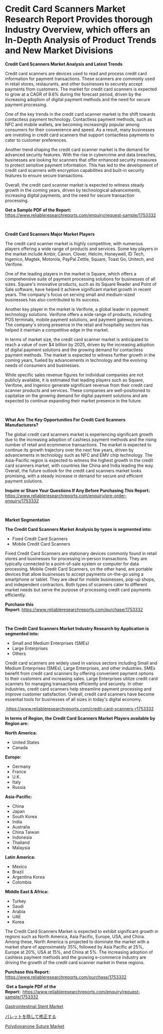 <p><h1>Credit Card Scanners Market Research Report Provides thorough Industry Overview, which offers an In-Depth Analysis of Product Trends and New Market Divisions</h1></p><p><strong>Credit Card Scanners Market Analysis and Latest Trends</strong></p>
<p><p>Credit card scanners are devices used to read and process credit card information for payment transactions. These scanners are commonly used in retail stores, restaurants, and other businesses to securely accept payments from customers. The market for credit card scanners is expected to grow at a CAGR of 8.6% during the forecast period, driven by the increasing adoption of digital payment methods and the need for secure payment processing.</p><p>One of the key trends in the credit card scanner market is the shift towards contactless payment technology. Contactless payment methods, such as NFC and mobile wallets, are becoming increasingly popular among consumers for their convenience and speed. As a result, many businesses are investing in credit card scanners that support contactless payments to cater to customer preferences.</p><p>Another trend shaping the credit card scanner market is the demand for advanced security features. With the rise in cybercrime and data breaches, businesses are looking for scanners that offer enhanced security measures to protect sensitive payment information. This has led to the development of credit card scanners with encryption capabilities and built-in security features to ensure secure transactions.</p><p>Overall, the credit card scanner market is expected to witness steady growth in the coming years, driven by technological advancements, increasing digital payments, and the need for secure transaction processing.</p></p>
<p><strong>Get a Sample PDF of the Report:&nbsp;</strong> <a href="https://www.reliableresearchreports.com/enquiry/request-sample/1753332">https://www.reliableresearchreports.com/enquiry/request-sample/1753332</a></p>
<p>&nbsp;</p>
<p><strong>Credit Card Scanners Major Market Players</strong></p>
<p><p>The credit card scanner market is highly competitive, with numerous players offering a wide range of products and services. Some key players in the market include Ambir, Canon, Clover, Helcim, Honeywell, ID Tech, Ingenico, Magtek, Motorola, PayPal Zettle, Square, Toast Go, Unitech, and Verifone.</p><p>One of the leading players in the market is Square, which offers a comprehensive suite of payment processing solutions for businesses of all sizes. Square's innovative products, such as its Square Reader and Point of Sale software, have helped it achieve significant market growth in recent years. The company's focus on serving small and medium-sized businesses has also contributed to its success.</p><p>Another key player in the market is Verifone, a global leader in payment technology solutions. Verifone offers a wide range of products, including POS terminals, mobile payment solutions, and payment gateway services. The company's strong presence in the retail and hospitality sectors has helped it maintain a competitive edge in the market.</p><p>In terms of market size, the credit card scanner market is anticipated to reach a value of over $4 billion by 2025, driven by the increasing adoption of digital payment solutions and the growing demand for contactless payment methods. The market is expected to witness further growth in the coming years, fueled by advancements in technology and the evolving needs of consumers and businesses.</p><p>While specific sales revenue figures for individual companies are not publicly available, it is estimated that leading players such as Square, Verifone, and Ingenico generate significant revenue from their credit card scanner products and services. These companies are well-positioned to capitalize on the growing demand for digital payment solutions and are expected to continue expanding their market presence in the future.</p></p>
<p>&nbsp;</p>
<p><strong>What Are The Key Opportunities For Credit Card Scanners Manufacturers?</strong></p>
<p><p>The global credit card scanners market is experiencing significant growth due to the increasing adoption of cashless payment methods and the rising number of retail and ecommerce transactions. The market is expected to continue its growth trajectory over the next few years, driven by advancements in technology such as NFC and EMV chip technology. The Asia-Pacific region is expected to witness the highest growth in the credit card scanners market, with countries like China and India leading the way. Overall, the future outlook for the credit card scanners market looks promising, with a steady increase in demand for secure and efficient payment solutions.</p></p>
<p><strong>Inquire or Share Your Questions If Any Before Purchasing This Report:</strong> <a href="https://www.reliableresearchreports.com/enquiry/pre-order-enquiry/1753332">https://www.reliableresearchreports.com/enquiry/pre-order-enquiry/1753332</a></p>
<p>&nbsp;</p>
<p><strong>Market Segmentation</strong></p>
<p><strong>The Credit Card Scanners Market Analysis by types is segmented into:</strong></p>
<p><ul><li>Fixed Credit Card Scanners</li><li>Mobile Credit Card Scanners</li></ul></p>
<p><p>Fixed Credit Card Scanners are stationary devices commonly found in retail stores and businesses for processing in-person transactions. They are typically connected to a point-of-sale system or computer for data processing. Mobile Credit Card Scanners, on the other hand, are portable devices that allow businesses to accept payments on-the-go using a smartphone or tablet. They are ideal for mobile businesses, pop-up shops, and independent contractors. Both types of scanners cater to different market needs but serve the purpose of processing credit card payments efficiently.</p></p>
<p><strong>Purchase this Report:&nbsp;</strong><a href="https://www.reliableresearchreports.com/purchase/1753332">https://www.reliableresearchreports.com/purchase/1753332</a></p>
<p>&nbsp;</p>
<p><strong>The Credit Card Scanners Market Industry Research by Application is segmented into:</strong></p>
<p><ul><li>Small and Medium Enterprises (SMEs)</li><li>Large Enterprises</li><li>Others</li></ul></p>
<p><p>Credit card scanners are widely used in various sectors including Small and Medium Enterprises (SMEs), Large Enterprises, and other industries. SMEs benefit from credit card scanners by offering convenient payment options to their customers and increasing sales. Large Enterprises utilize credit card scanners for managing transactions efficiently and securely. In other industries, credit card scanners help streamline payment processing and improve customer satisfaction. Overall, credit card scanners have become essential tools for businesses of all sizes in today's digital economy.</p></p>
<p><a href="https://www.reliableresearchreports.com/credit-card-scanners-r1753332">&nbsp;https://www.reliableresearchreports.com/credit-card-scanners-r1753332</a></p>
<p><strong>In terms of Region, the Credit Card Scanners Market Players available by Region are:</strong></p>
<p>
    <p> <strong> North America: </strong>
        <ul>
            <li>United States</li>
            <li>Canada</li>
        </ul>
        </p> 
    <p> <strong> Europe: </strong>
        <ul>
            <li>Germany</li>
            <li>France</li>
            <li>U.K.</li>
            <li>Italy</li>
            <li>Russia</li>
        </ul>
        </p> 
    <p> <strong> Asia-Pacific: </strong>
        <ul>
            <li>China</li>
            <li>Japan</li>
            <li>South Korea</li>
            <li>India</li>
            <li>Australia</li>
            <li>China Taiwan</li>
            <li>Indonesia</li>
            <li>Thailand</li>
            <li>Malaysia</li>
        </ul>
        </p> 
    <p> <strong> Latin America: </strong>
        <ul>
            <li>Mexico</li>
            <li>Brazil</li>
            <li>Argentina Korea</li>
            <li>Colombia</li>
        </ul>
        </p> 
    <p> <strong> Middle East & Africa: </strong>
        <ul>
            <li>Turkey</li>
            <li>Saudi</li>
            <li>Arabia</li>
            <li>UAE</li>
            <li>Korea</li>
        </ul>
    </p>
    </p>
<p><p>The Credit Card Scanners Market is expected to exhibit significant growth in regions such as North America, Asia Pacific, Europe, USA, and China. Among these, North America is projected to dominate the market with a market share of approximately 35%, followed by Asia Pacific at 25%, Europe at 20%, USA at 15%, and China at 5%. The increasing adoption of cashless payment methods and the growing e-commerce industry are driving the growth of the credit card scanner market in these regions.</p></p>
<p><strong>Purchase this Report: </strong><a href="https://www.reliableresearchreports.com/purchase/1753332">https://www.reliableresearchreports.com/purchase/1753332</a></p>
<p>&nbsp;<strong>Get a Sample PDF of the Report:&nbsp;&nbsp;</strong><a href="https://www.reliableresearchreports.com/enquiry/request-sample/1753332">https://www.reliableresearchreports.com/enquiry/request-sample/1753332</a></p>
<p><strong></strong></p>
<p><p><a href="https://www.linkedin.com/pulse/gastrointestinal-stent-market-outlook-industry-overview-ypcve?trackingId=I0Am0P2bnylTFnCB0FQpOw%3D%3D">Gastrointestinal Stent Market</a></p><p><a href="https://medium.com/@matteills7854/%E3%82%B3%E3%83%B3%E3%82%B7%E3%83%BC%E3%83%AB%E3%81%A8%E3%82%B3%E3%83%AC%E3%82%AF%E3%83%88-%E3%83%91%E3%83%AC%E3%83%83%E3%83%88-%E3%83%9E%E3%83%BC%E3%82%B1%E3%83%83%E3%83%88%E3%81%AE%E8%A6%8F%E6%A8%A1%E3%81%A8%E5%B8%82%E5%A0%B4%E5%8B%95%E5%90%91-%E5%AE%8C%E5%85%A8%E3%81%AA%E6%A5%AD%E7%95%8C%E6%A6%82%E8%A6%81-2024%E5%B9%B4%E3%81%8B%E3%82%892031%E5%B9%B4%E3%81%BE%E3%81%A7-ebf9e9118fd3">パレットを隠して修正する</a></p><p><a href="https://www.linkedin.com/pulse/polydioxanone-suturenbspmarket-focuses-market-share-n1mpe?trackingId=%2Fpsrpu%2B7G0NDIZx4LmSNYA%3D%3D">Polydioxanone Suture Market</a></p></p>